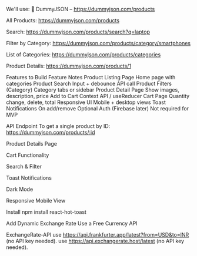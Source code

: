 We'll use:
🔗 DummyJSON – https://dummyjson.com/products

All Products: https://dummyjson.com/products

Search: https://dummyjson.com/products/search?q=laptop

Filter by Category: https://dummyjson.com/products/category/smartphones

List of Categories: https://dummyjson.com/products/categories

Product Details: https://dummyjson.com/products/1

<!--  -->
Features to Build
Feature	Notes
Product Listing Page	Home page with categories
Product Search	Input + debounce API call
Product Filters (Category)	Category tabs or sidebar
Product Detail Page	Show images, description, price
Add to Cart	Context API / useReducer
Cart Page	Quantity change, delete, total
Responsive UI	Mobile + desktop views
Toast Notifications	On add/remove
Optional Auth (Firebase later)	Not required for MVP

<!--  -->
API Endpoint
To get a single product by ID:
https://dummyjson.com/products/:id

<!--  -->
Product Details Page

Cart Functionality

Search & Filter

Toast Notifications

Dark Mode

Responsive Mobile View

<!--  -->
Install
npm install react-hot-toast

<!--  -->
Add Dynamic Exchange Rate
Use a Free Currency API

ExchangeRate-API
use https://api.frankfurter.app/latest?from=USD&to=INR (no API key needed).
use https://api.exchangerate.host/latest (no API key needed).
